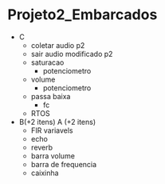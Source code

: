 # Projeto2_Embarcados

- C
    - coletar audio p2
    - sair audio modificado p2
    - saturacao
         - potenciometro
    - volume
        - potenciometro
     - passa baixa
        - fc
    - RTOS
- B(+2 itens) A (+2 itens)
    - FIR variavels
    - echo
    - reverb
    - barra volume
    - barra de frequencia
    - caixinha
